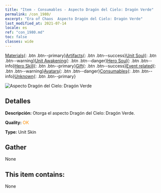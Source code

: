 ```yaml
---
title: "Item - Consumables - Aspecto Dragón del Cielo: Dragón Verde"
permalink: /con_1980/
excerpt: "Era of Chaos  Aspecto Dragón del Cielo: Dragón Verde"
last_modified_at: 2021-07-14
locale: es
ref: "con_1980.md"
toc: false
classes: wide
---
```

 [Materials](/ItemsES/){: .btn .btn--primary}[Artifacts](/ItemsES/Artifacts/){: .btn .btn--success}[Unit Soul](/ItemsES/UnitSoul/){: .btn .btn--warning}[Unit Awakening](/ItemsES/UnitAwakening/){: .btn .btn--danger}[Hero Soul](/ItemsES/HeroSoul/){: .btn .btn--info}[Hero Skill](/ItemsES/HeroSkill/){: .btn .btn--primary}[Gift](/ItemsES/Gift/){: .btn .btn--success}[Event related](/ItemsES/Events/){: .btn .btn--warning}[Avatars](/ItemsES/Avatars/){: .btn .btn--danger}[Consumables](/ItemsES/Consumables/){: .btn .btn--info}[Unknown](/ItemsES/Unknown/){: .btn .btn--primary}

 ![Aspecto Dragón del Cielo: Dragón Verde](/images/u/ti_lvlongpifu.jpg)

## Detalles
 **Descripción:** Otorga el aspecto Dragón del Cielo: Dragón Verde.

 **Quality:** <span style="color: #FF8C00">OK</span>

 **Type:** Unit Skin

## Gather

  None

## This item contains:

  None

